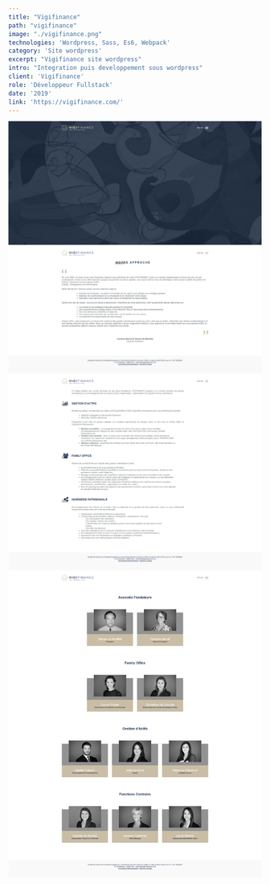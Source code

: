 ```yaml
---
title: "Vigifinance"
path: "vigifinance"
image: "./vigifinance.png"
technologies: 'Wordpress, Sass, Es6, Webpack'
category: 'Site wordpress'
excerpt: "Vigifinance site wordpress"
intro: "Integration puis developpement sous wordpress"
client: 'Vigifinance'
role: 'Développeur Fullstack'
date: '2019'
link: 'https://vigifinance.com/'
---
```

![vigifinance homepage](./vigifinance-home.png)
![page vigifinance notre approche](./vigifinance-notre-approche.png)
![page vigifinance nos expertises](./vigifinance-nos-expertises.png)
![page vigifinance notre equipe](./vigifinance-notre-equipe.png)
